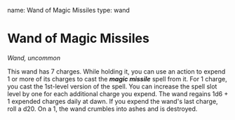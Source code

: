 name: Wand of Magic Missiles
type: wand

# Wand of Magic Missiles
_Wand, uncommon_

This wand has 7 charges. While holding it, you can use an action to expend 1 or more of its charges to cast the **_magic missile_** spell from it. For 1 charge, you cast the 1st-level version of the spell. You can increase the spell slot level by one for each additional charge you expend.
The wand regains 1d6 + 1 expended charges daily at dawn. If you expend the wand's last charge, roll a d20. On a 1, the wand crumbles into ashes and is destroyed.
